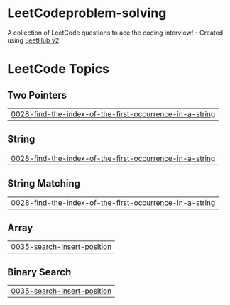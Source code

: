 # LeetCodeproblem-solving
A collection of LeetCode questions to ace the coding interview! - Created using [LeetHub v2](https://github.com/arunbhardwaj/LeetHub-2.0)

<!---LeetCode Topics Start-->
# LeetCode Topics
## Two Pointers
|  |
| ------- |
| [0028-find-the-index-of-the-first-occurrence-in-a-string](https://github.com/TarekEsmail18/LeetCodeproblem-solving/tree/master/0028-find-the-index-of-the-first-occurrence-in-a-string) |
## String
|  |
| ------- |
| [0028-find-the-index-of-the-first-occurrence-in-a-string](https://github.com/TarekEsmail18/LeetCodeproblem-solving/tree/master/0028-find-the-index-of-the-first-occurrence-in-a-string) |
## String Matching
|  |
| ------- |
| [0028-find-the-index-of-the-first-occurrence-in-a-string](https://github.com/TarekEsmail18/LeetCodeproblem-solving/tree/master/0028-find-the-index-of-the-first-occurrence-in-a-string) |
## Array
|  |
| ------- |
| [0035-search-insert-position](https://github.com/TarekEsmail18/LeetCodeproblem-solving/tree/master/0035-search-insert-position) |
## Binary Search
|  |
| ------- |
| [0035-search-insert-position](https://github.com/TarekEsmail18/LeetCodeproblem-solving/tree/master/0035-search-insert-position) |
<!---LeetCode Topics End-->